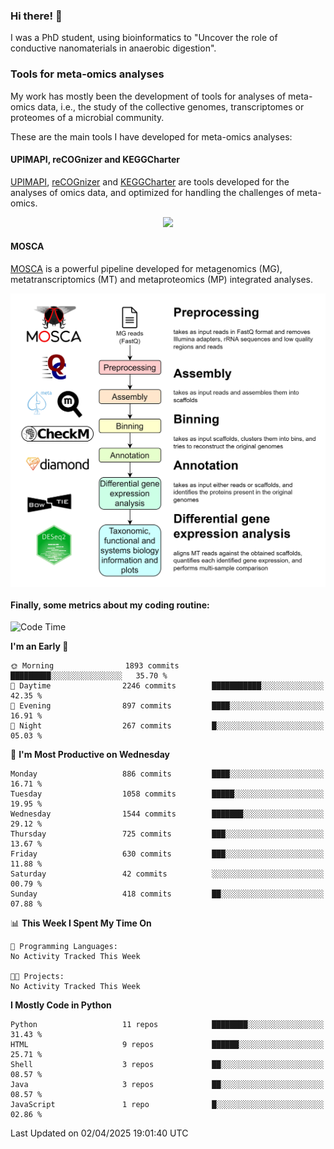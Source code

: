 ### Hi there! 👋

I was a PhD student, using bioinformatics to "Uncover the role of conductive nanomaterials in anaerobic digestion".

### Tools for meta-omics analyses

My work has mostly been the development of tools for analyses of meta-omics data, i.e., the study of the collective genomes, transcriptomes or proteomes of a microbial community.

These are the main tools I have developed for meta-omics analyses:

#### UPIMAPI, reCOGnizer and KEGGCharter

[UPIMAPI](https://github.com/iquasere/UPIMAPI), [reCOGnizer](https://github.com/iquasere/reCOGnizer) and [KEGGCharter](https://github.com/iquasere/KEGGCharter) are tools developed for the analyses of omics data, and optimized for handling the challenges of meta-omics.

<p align="center">
    <img src="assets/annotation_paper.png">
</p>

#### MOSCA

[MOSCA](https://github.com/iquasere/MOSCA) is a powerful pipeline developed for metagenomics (MG), metatranscriptomics (MT) and metaproteomics (MP) integrated analyses.

<p align="center">
    <img src="assets/mosca_workflow.png" align="center" width="700">
</p>


#### Finally, some metrics about my coding routine:

<!--START_SECTION:waka-->
![Code Time](http://img.shields.io/badge/Code%20Time-910%20hrs%2057%20mins-blue)

**I'm an Early 🐤** 

```text
🌞 Morning                1893 commits        █████████░░░░░░░░░░░░░░░░   35.70 % 
🌆 Daytime                2246 commits        ███████████░░░░░░░░░░░░░░   42.35 % 
🌃 Evening                897 commits         ████░░░░░░░░░░░░░░░░░░░░░   16.91 % 
🌙 Night                  267 commits         █░░░░░░░░░░░░░░░░░░░░░░░░   05.03 % 
```
📅 **I'm Most Productive on Wednesday** 

```text
Monday                   886 commits         ████░░░░░░░░░░░░░░░░░░░░░   16.71 % 
Tuesday                  1058 commits        █████░░░░░░░░░░░░░░░░░░░░   19.95 % 
Wednesday                1544 commits        ███████░░░░░░░░░░░░░░░░░░   29.12 % 
Thursday                 725 commits         ███░░░░░░░░░░░░░░░░░░░░░░   13.67 % 
Friday                   630 commits         ███░░░░░░░░░░░░░░░░░░░░░░   11.88 % 
Saturday                 42 commits          ░░░░░░░░░░░░░░░░░░░░░░░░░   00.79 % 
Sunday                   418 commits         ██░░░░░░░░░░░░░░░░░░░░░░░   07.88 % 
```


📊 **This Week I Spent My Time On** 

```text
💬 Programming Languages: 
No Activity Tracked This Week

🐱‍💻 Projects: 
No Activity Tracked This Week
```

**I Mostly Code in Python** 

```text
Python                   11 repos            ████████░░░░░░░░░░░░░░░░░   31.43 % 
HTML                     9 repos             ██████░░░░░░░░░░░░░░░░░░░   25.71 % 
Shell                    3 repos             ██░░░░░░░░░░░░░░░░░░░░░░░   08.57 % 
Java                     3 repos             ██░░░░░░░░░░░░░░░░░░░░░░░   08.57 % 
JavaScript               1 repo              █░░░░░░░░░░░░░░░░░░░░░░░░   02.86 % 
```




 Last Updated on 02/04/2025 19:01:40 UTC
<!--END_SECTION:waka-->

